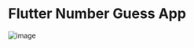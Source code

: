 # Flutter Number Guess App

![image](https://github.com/companyakis/flutter-number-guess-app/assets/77589867/bff753ce-15b9-4ae8-a8db-953770c895c3)

